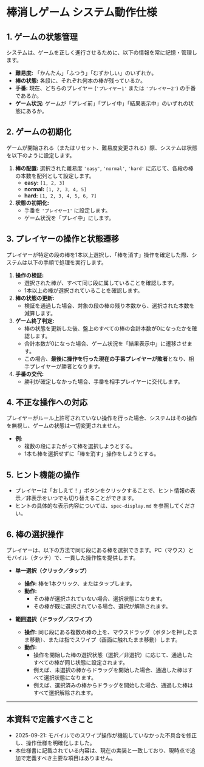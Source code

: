 # 棒消しゲーム システム動作仕様

## 1. ゲームの状態管理
システムは、ゲームを正しく進行させるために、以下の情報を常に記憶・管理します。

- **難易度:** 「かんたん」「ふつう」「むずかしい」のいずれか。
- **棒の状態:** 各段に、それぞれ何本の棒が残っているか。
- **手番:** 現在、どちらのプレイヤー (`'プレイヤー1'` または `'プレイヤー2'`) の手番であるか。
- **ゲーム状況:** ゲームが「プレイ前」「プレイ中」「結果表示中」のいずれの状態にあるか。

## 2. ゲームの初期化
ゲームが開始される（またはリセット、難易度変更される）際、システムは状態を以下のように設定します。

1.  **棒の配置:** 選択された難易度 `'easy'`, `'normal'`, `'hard'` に応じて、各段の棒の本数を配列として設定します。
    - **easy:** `[1, 2, 3]`
    - **normal:** `[1, 2, 3, 4, 5]`
    - **hard:** `[1, 2, 3, 4, 5, 6, 7]`
2.  **状態の初期化:**
    -   手番を `'プレイヤー1'` に設定します。
    -   ゲーム状況を「プレイ中」にします。

## 3. プレイヤーの操作と状態遷移
プレイヤーが特定の段の棒を1本以上選択し、「棒を消す」操作を確定した際、システムは以下の手順で処理を実行します。

1.  **操作の検証:**
    -   選択された棒が、すべて同じ段に属していることを確認します。
    -   1本以上の棒が選択されていることを確認します。
2.  **棒の状態の更新:**
    -   検証を通過した場合、対象の段の棒の残り本数から、選択された本数を減算します。
3.  **ゲーム終了判定:**
    -   棒の状態を更新した後、盤上のすべての棒の合計本数が0になったかを確認します。
    -   合計本数が0になった場合、ゲーム状況を「結果表示中」に遷移させます。
    -   この場合、**最後に操作を行った現在の手番プレイヤーが敗者**となり、相手プレイヤーが勝者となります。
4.  **手番の交代:**
    -   勝利が確定しなかった場合、手番を相手プレイヤーに交代します。

## 4. 不正な操作への対応
プレイヤーがルール上許可されていない操作を行った場合、システムはその操作を無視し、ゲームの状態は一切変更されません。
- **例:**
  - 複数の段にまたがって棒を選択しようとする。
  - 1本も棒を選択せずに「棒を消す」操作をしようとする。

## 5. ヒント機能の操作
- プレイヤーは「おしえて！」ボタンをクリックすることで、ヒント情報の表示／非表示をいつでも切り替えることができます。
- ヒントの具体的な表示内容については、`spec-display.md` を参照してください。

## 6. 棒の選択操作
プレイヤーは、以下の方法で同じ段にある棒を選択できます。PC（マウス）とモバイル（タッチ）で、一貫した操作性を提供します。

- **単一選択（クリック／タップ）**
  -   **操作:** 棒を1本クリック、またはタップします。
  -   **動作:**
      -   その棒が選択されていない場合、選択状態になります。
      -   その棒が既に選択されている場合、選択が解除されます。

- **範囲選択（ドラッグ／スワイプ）**
  -   **操作:** 同じ段にある複数の棒の上を、マウスドラッグ（ボタンを押したまま移動）、または指でスワイプ（画面に触れたまま移動）します。
  -   **動作:**
      -   操作を開始した棒の選択状態（選択／非選択）に応じて、通過したすべての棒が同じ状態に設定されます。
      -   例えば、未選択の棒からドラッグを開始した場合、通過した棒はすべて選択状態になります。
      -   例えば、選択済みの棒からドラッグを開始した場合、通過した棒はすべて選択解除されます。

---
## 本資料で定義すべきこと
- 2025-09-21: モバイルでのスワイプ操作が機能していなかった不具合を修正し、操作仕様を明確化しました。
- 本仕様書に記載されている内容は、現在の実装と一致しており、現時点で追加で定義すべき主要な項目はありません。
